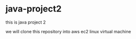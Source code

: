 # java-project2
this is java project 2


we will clone this repository into aws ec2 linux virtual machine
